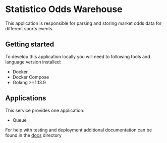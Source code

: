 # Statistico Odds Warehouse

This application is responsible for parsing and storing market odds data for different sports events.

## Getting started
To develop this application locally you will need to following tools and language version installed:
- Docker
- Docker Compose
- Golang >=1.13.9

## Applications
This service provides one application:

- Queue

For help with testing and deployment additional documentation can be found in the [docs](https://github.com/statistico/statistico-data/docs)
directory